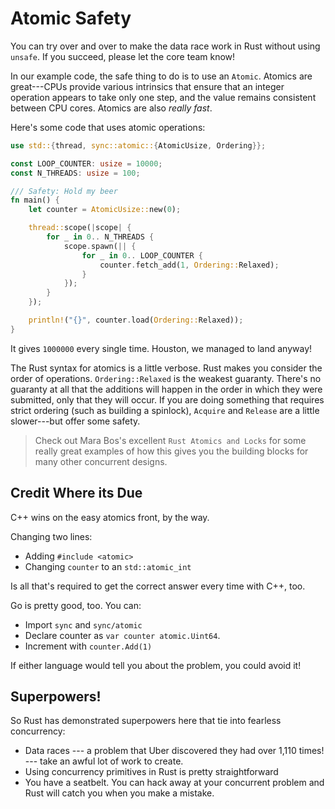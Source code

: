 # Atomic Safety

You can try over and over to make the data race work in Rust without using `unsafe`. If you succeed, please let the core team know!

In our example code, the safe thing to do is to use an `Atomic`. Atomics are great---CPUs provide various intrinsics that ensure that an integer operation appears to take only one step, and the value remains consistent between CPU cores. Atomics are also *really fast*.

Here's some code that uses atomic operations:

```rust
use std::{thread, sync::atomic::{AtomicUsize, Ordering}};

const LOOP_COUNTER: usize = 10000;
const N_THREADS: usize = 100;

/// Safety: Hold my beer
fn main() {
    let counter = AtomicUsize::new(0);

    thread::scope(|scope| {
        for _ in 0.. N_THREADS {
            scope.spawn(|| {
                for _ in 0.. LOOP_COUNTER {
                    counter.fetch_add(1, Ordering::Relaxed);
                }
            });
        }
    });

    println!("{}", counter.load(Ordering::Relaxed));
}
```

It gives `1000000` every single time. Houston, we managed to land anyway!

The Rust syntax for atomics is a little verbose. Rust makes you consider the order of operations. `Ordering::Relaxed` is the weakest guaranty. There's no guaranty at all that the additions will happen in the order in which they were submitted, only that they will occur. If you are doing something that requires strict ordering (such as building a spinlock), `Acquire` and `Release` are a little slower---but offer some safety.

> Check out Mara Bos's excellent `Rust Atomics and Locks` for some really great examples of how this gives you the building blocks for many other concurrent designs.

## Credit Where its Due

C++ wins on the easy atomics front, by the way.

Changing two lines:
* Adding `#include <atomic>`
* Changing `counter` to an `std::atomic_int`

Is all that's required to get the correct answer every time with C++, too.

Go is pretty good, too. You can:

* Import `sync` and `sync/atomic`
* Declare counter as `var counter atomic.Uint64`.
* Increment with `counter.Add(1)`

If either language would tell you about the problem, you could avoid it!

## Superpowers!

So Rust has demonstrated superpowers here that tie into fearless concurrency:

* Data races --- a problem that Uber discovered they had over 1,110 times! --- take an awful lot of work to create.
* Using concurrency primitives in Rust is pretty straightforward
* You have a seatbelt. You can hack away at your concurrent problem and Rust will catch you when you make a mistake.

